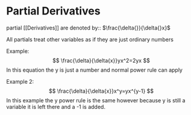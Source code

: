 # Partial Derivatives
partial [[Derivatives]] are denoted by:: $\frac{\delta{}}{\delta{}x}$ 
<!--ID: 1692597427871-->

All partials treat other variables as if they are just ordinary numbers

Example: $$
\frac{\delta}{\delta{x}}yx^2=2yx
$$
In this equation the y is just a number and normal power rule can apply

Example 2: $$
\frac{\delta}{\delta{x}}x^y=yx^{y-1}
$$
In this example the y power rule is the same however because y is still a variable it is left there and a -1 is added.

